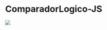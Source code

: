 ﻿# ComparadorLogico-JS

<p> 
  <img src="[preview.gif](https://github.com/GyanRibeiro/Assets/blob/main/comparador-preview_AdobeExpress.gif?  
  raw=true)https://github.com/GyanRibeiro/Assets/blob/main/comparador-preview_AdobeExpress.gif?raw=true">
</p>

